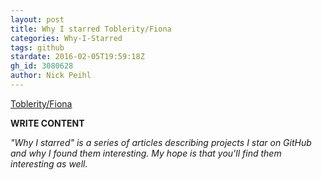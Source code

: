 ```yaml
---
layout: post
title: Why I starred Toblerity/Fiona
categories: Why-I-Starred
tags: github
stardate: 2016-02-05T19:59:18Z
gh_id: 3080628
author: Nick Peihl
---
```


[Toblerity/Fiona](https://github.com/Toblerity/Fiona)

**WRITE CONTENT**

*"Why I starred" is a series of articles describing projects I star on GitHub and why I found them interesting. My hope is that you'll find them interesting as well.*

